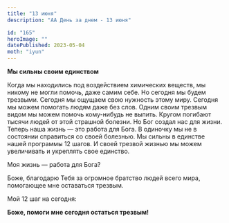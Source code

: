 ```yaml
---
title: "13 июня"
description: "АА День за днем - 13 июня"

id: "165"
heroImage: ""
datePublished: 2023-05-04
moth: "iyun"
---
```


**Мы сильны своим единством**

Когда мы находились под воздействием химических веществ, мы никому не могли
помочь, даже самим себе. Но сегодня мы будем трезвыми. Сегодня мы ощущаем свою
нужность этому миру. Сегодня мы можем помогать людям даже без слов. Одним
своим трезвым видом мы можем помочь кому-нибудь не выпить. Кругом погибают
тысячи людей от этой страшной болезни. Но Бог создал нас для жизни. Теперь
наша жизнь — это работа для Бога. В одиночку мы не в состоянии справиться со
своей болезнью. Мы сильны в единстве нашей программы 12 шагов. И своей трезвой
жизнью мы можем увеличивать и укреплять свое единство.

Моя жизнь — работа для Бога?

Боже, благодарю Тебя за огромное братство людей всего мира, помогающее мне
оставаться трезвым.

Мой 12 шаг на сегодня:

**Боже, помоги мне сегодня остаться трезвым!**
